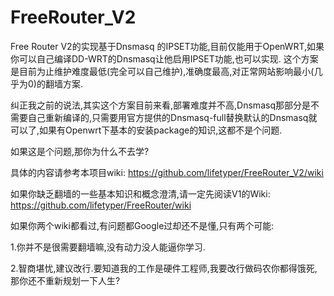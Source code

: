 FreeRouter_V2
=============

Free Router V2的实现基于Dnsmasq  的IPSET功能,目前仅能用于OpenWRT,如果你可以自己编译DD-WRT的Dnsmasq让他启用IPSET功能,也可以实现.
这个方案是目前为止维护难度最低(完全可以自己维护),准确度最高,对正常网站影响最小(几乎为0)的翻墙方案.

纠正我之前的说法,其实这个方案目前来看,部署难度并不高,Dnsmasq那部分是不需要自己重新编译的,只需要用官方提供的Dnsmasq-full替换默认的Dnsmasq就可以了,如果有Openwrt下基本的安装package的知识,这都不是个问题.

如果这是个问题,那你为什么不去学?

具体的内容请参考本项目wiki:
https://github.com/lifetyper/FreeRouter_V2/wiki

如果你缺乏翻墙的一些基本知识和概念澄清,请一定先阅读V1的Wiki:
https://github.com/lifetyper/FreeRouter/wiki

如果你两个wiki都看过,有问题都Google过却还不是懂,只有两个可能:

1.你并不是很需要翻墙嘛,没有动力没人能逼你学习.

2.智商堪忧,建议改行.要知道我的工作是硬件工程师,我要改行做码农你都得饿死,那你还不重新规划一下人生?
